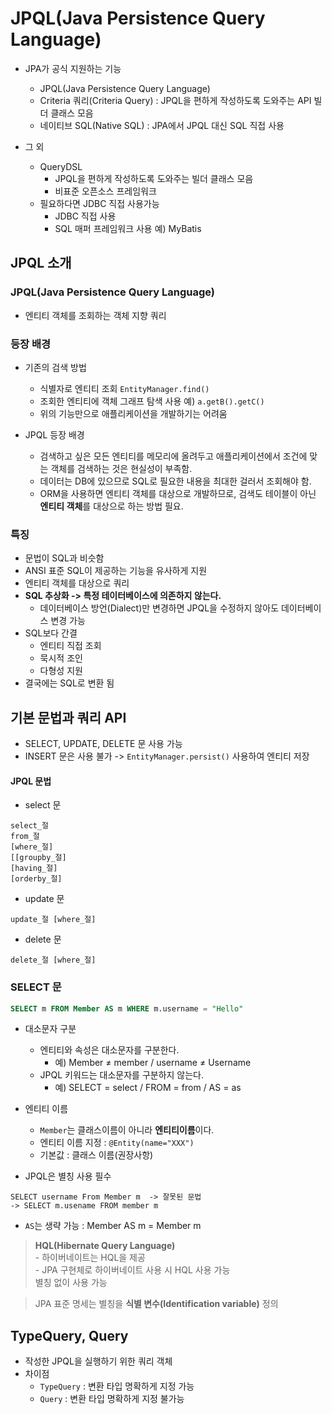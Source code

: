 # JPQL(Java Persistence Query Language)

- JPA가 공식 지원하는 기능
	- JPQL(Java Persistence Query Language)
	- Criteria 쿼리(Criteria Query) : JPQL을 편하게 작성하도록 도와주는 API 빌더 클래스 모음 
	- 네이티브 SQL(Native SQL) : JPA에서 JPQL 대신 SQL 직접 사용

- 그 외
	- QueryDSL
		- JPQL을 편하게 작성하도록 도와주는 빌더 클래스 모음
		- 비표준 오픈소스 프레임워크 
	- 필요하다면 JDBC 직접 사용가능
		- JDBC 직접 사용 
		- SQL 매퍼 프레임워크 사용 예) MyBatis
		
## JPQL 소개

### JPQL(Java Persistence Query Language)

- 엔티티 객체를 조회하는 객체 지향 쿼리

### 등장 배경

- 기존의 검색 방법 
	- 식별자로 엔티티 조회 <code>EntityManager.find()</code>
	- 조회한 엔티티에 객체 그래프 탐색 사용 예) <code>a.getB().getC()</code>
	- 위의 기능만으로 애플리케이션을 개발하기는 어려움
	
- JPQL 등장 배경
	- 검색하고 싶은 모든 엔티티를 메모리에 올려두고 애플리케이션에서 조건에 맞는 객체를 검색하는 것은 현실성이 부족함.
	- 데이터는 DB에 있으므로 SQL로 필요한 내용을 최대한 걸러서 조회해야 함.
	- ORM을 사용하면 엔티티 객체를 대상으로 개발하므로, 검색도 테이블이 아닌 <b>엔티티 객체</b>를 대상으로 하는 방법 필요.
	
### 특징

- 문법이 SQL과 비슷함
- ANSI 표준 SQL이 제공하는 기능을 유사하게 지원
- 엔티티 객체를 대상으로 쿼리
- <b>SQL 추상화 -> 특정 테이터베이스에 의존하지 않는다.</b>
	- 데이터베이스 방언(Dialect)만 변경하면 JPQL을 수정하지 않아도 데이터베이스 변경 가능
- SQL보다 간결
	- 엔티티 직접 조회
	- 묵시적 조인 
	- 다형성 지원
- 결국에는 SQL로 변환 됨

## 기본 문법과 쿼리 API
- SELECT, UPDATE, DELETE 문 사용 가능 
- INSERT 문은 사용 불가 -> <code>EntityManager.persist()</code> 사용하여 엔티티 저장 

#### JPQL 문법 

- select 문 

```
select_절 
from_절
[where_절]
[[groupby_절]
[having_절]
[orderby_절]
```

- update 문

```
update_절 [where_절]
```

- delete 문 

```
delete_절 [where_절]
```


### SELECT 문

```sql
SELECT m FROM Member AS m WHERE m.username = "Hello"

```

- 대소문자 구분
	- 엔티티와 속성은 대소문자를 구분한다.
		- 예) Member ≠ member   /    username ≠ Username
	- JPQL 키워드는 대소문자를 구분하지 않는다. 
		- 예) SELECT = select  /   FROM = from    /    AS  =  as
		
- 엔티티 이름
	- <code>Member</code>는 클래스이름이 아니라 <b>엔티티이름</b>이다.
	- 엔티티 이름 지정 : <code>@Entity(name="XXX")</code>
	- 기본값 : 클래스 이름(권장사항)

- JPQL은 별칭 사용 필수

```
SELECT username From Member m  -> 잘못된 문법
-> SELECT m.usename FROM member m
```

- <code>AS</code>는 생략 가능 : Member AS m = Member m

> <b>HQL(Hibernate Query Language)</b><br>- 하이버네이트는 HQL을 제공<br>- JPA 구현체로 하이버네이트 사용 시 HQL 사용 가능<br>별칭 없이 사용 가능

> JPA 표준 명세는 별칭을 <b>식별 변수(Identification variable)</b> 정의


## TypeQuery, Query

- 작성한 JPQL을 실행하기 위한 쿼리 객체
- 차이점
	- <code>TypeQuery</code> : 변환 타입 명확하게 지정 가능
	- <code>Query</code> : 변환 타입 명확하게 지정 불가능 